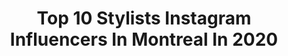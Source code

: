---
title: Top 10 Stylists Instagram Influencers In Montreal In 2020
description: >-
  Find top stylists Instagram influencers in Montreal in 2020. Most popular hashtags: #stylist #photography #fashion #montreal.
platform: Instagram
profiles:
  - username: "davidkidd_portfolio"
    fullname: >-
      David Kidd | Photographer
    location: "Canada"
    followers: 6887
    engagement: 498
    commentsToLikes: 0.093516
    avatar: "https://scontent-ams4-1.cdninstagram.com/v/t51.2885-19/s320x320/90426161_146010806760107_3512530056893169664_n.jpg?_nc_ht=scontent-ams4-1.cdninstagram.com&_nc_ohc=Dlwgns9vZyUAX-Nwue4&oh=190e26e8b116e016f7e12b1f3fe87125&oe=5EB9E283"
    verified: false
    hashtags: "#blondehair, #crown, #bodysuit, #blackgirl"
  - username: "annita_mompellert"
    fullname: >-
      Anne Laura
    location: "Canada"
    followers: 54801
    engagement: 328
    commentsToLikes: 0.099232
    avatar: "https://scontent-ams4-1.cdninstagram.com/v/t51.2885-19/s320x320/66255393_350729492514771_7859376103947763712_n.jpg?_nc_ht=scontent-ams4-1.cdninstagram.com&_nc_ohc=r8t2hhW13poAX-BN5Yz&oh=16f3ee9ecda3863ced4ad9756071d776&oe=5EBAAD35"
    verified: false
    hashtags: "#mtlphotography, #mtlfriday, #christiancreative, #styleblogger"
  - username: "eatwithjessie"
    fullname: >-
      J e s s i c a  E m i n
    location: "Canada"
    followers: 8964
    engagement: 486
    commentsToLikes: 0.051442
    avatar: "https://scontent-ams4-1.cdninstagram.com/v/t51.2885-19/s320x320/80873943_506786009949405_3209545089395195904_n.jpg?_nc_ht=scontent-ams4-1.cdninstagram.com&_nc_ohc=Uey28Gid5_oAX8jPh7I&oh=dbfd7e765d140cfb5a513ac61cd6c3f0&oe=5EB75E9D"
    verified: false
    hashtags: "#pink, #februaryisforfoodies, #hotdogs, #eat"
  - username: "vanilla_picture"
    fullname: >-
      VANILLA PICTURE
    location: "Canada"
    followers: 15108
    engagement: 556
    commentsToLikes: 0.043548
    avatar: "https://scontent-amt2-1.cdninstagram.com/v/t51.2885-19/s320x320/31474815_208324193104918_8959932194755706880_n.jpg?_nc_ht=scontent-amt2-1.cdninstagram.com&_nc_ohc=M7NkpnY-M64AX9rC4-X&oh=cdab0555d8b7489f2d40e7e5e269045f&oe=5EB908A6"
    verified: false
    hashtags: "#portrait, #torontoportraitphotographer, #vintagestyle, #canonphotography"
  - username: "lathe"
    fullname: >-
      Lathe
    location: "Canada"
    followers: 3317
    engagement: 660
    commentsToLikes: 0.045200
    avatar: "https://scontent-lhr8-1.cdninstagram.com/v/t51.2885-19/s320x320/87550541_3163909247009744_8983604877670219776_n.jpg?_nc_ht=scontent-lhr8-1.cdninstagram.com&_nc_ohc=xHKpB1g3VAUAX8Nlit1&oh=cd94eb1f97469c5e59e06f6fc66c53e2&oe=5EBC55F8"
    verified: false
    hashtags: "#museedesbeauxarts, #beauty, #snow, #medialights"
  - username: "hairwitch_x"
    fullname: >-
      † Alison Alexander †
    location: "Canada"
    followers: 6628
    engagement: 483
    commentsToLikes: 0.030605
    avatar: "https://scontent-lhr8-1.cdninstagram.com/v/t51.2885-19/s320x320/53009031_349083319034298_6930195590571622400_n.jpg?_nc_ht=scontent-lhr8-1.cdninstagram.com&_nc_ohc=ed0qBdxKnXMAX_GT24f&oh=266bd6aad92ae7531400f394add95b5f&oe=5EBA1769"
    verified: false
    hashtags: "#yellowhair, #moodygrams, #charactermodel, #devilish"
  - username: "jennabitovenaumovich"
    fullname: >-
      Jenna Bitove Freda
    location: "Canada"
    followers: 17454
    engagement: 429
    commentsToLikes: 0.066103
    avatar: "https://scontent-amt2-1.cdninstagram.com/v/t51.2885-19/11326363_1627943514161336_1154358009_a.jpg?_nc_ht=scontent-amt2-1.cdninstagram.com&_nc_ohc=1VuptmSFXRYAX9GP5Bh&oh=199025c92d15e41189d6424bb9508ea4&oe=5EBA9290"
    verified: false
    hashtags: "#canfar, #becomingfamily"
  - username: "shann.hardy"
    fullname: >-
      Shannon Hardy
    location: "Canada"
    followers: 2337
    engagement: 1478
    commentsToLikes: 0.405565
    avatar: "https://scontent-lhr8-1.cdninstagram.com/v/t51.2885-19/s320x320/87715857_135967761152595_7232919892209434624_n.jpg?_nc_ht=scontent-lhr8-1.cdninstagram.com&_nc_ohc=4uxrupljbVQAX_e9RcP&oh=6663e846d479d8a5aab818644c0545c7&oe=5EBBD36D"
    verified: false
    hashtags: "#forbelovedone, #gifted, #123presets, #selfcarewithdrteals"
  - username: "justinebrouill"
    fullname: >-
      JUSTINE BROUILLETTE
    location: "Canada"
    followers: 38083
    engagement: 480
    commentsToLikes: 0.047508
    avatar: "https://scontent-ams4-1.cdninstagram.com/v/t51.2885-19/s320x320/83928693_110748527021765_3441979515339800576_n.jpg?_nc_ht=scontent-ams4-1.cdninstagram.com&_nc_ohc=GK6Cv2yAfHwAX9vYgQl&oh=c2103d4d483a1361b11a4614b3b3da41&oe=5EBB2FC0"
    verified: false
    hashtags: "#urbanplanet, #bohostyle, #ivyboutique, #pub"
  - username: "josiestevens"
    fullname: >-
      Josie Stevens
    location: "Canada"
    followers: 45268
    engagement: 289
    commentsToLikes: 0.061871
    avatar: "https://scontent-lht6-1.cdninstagram.com/v/t51.2885-19/11348246_723694464426180_2139752147_a.jpg?_nc_ht=scontent-lht6-1.cdninstagram.com&_nc_ohc=2XjqyPF8j0oAX_bETvv&oh=0b828290091f44368a7543d9ee62fe83&oe=5EB9B08B"
    verified: true
    hashtags: "#2020, #happynewyear, #cowgirl, #heartofbone"
---